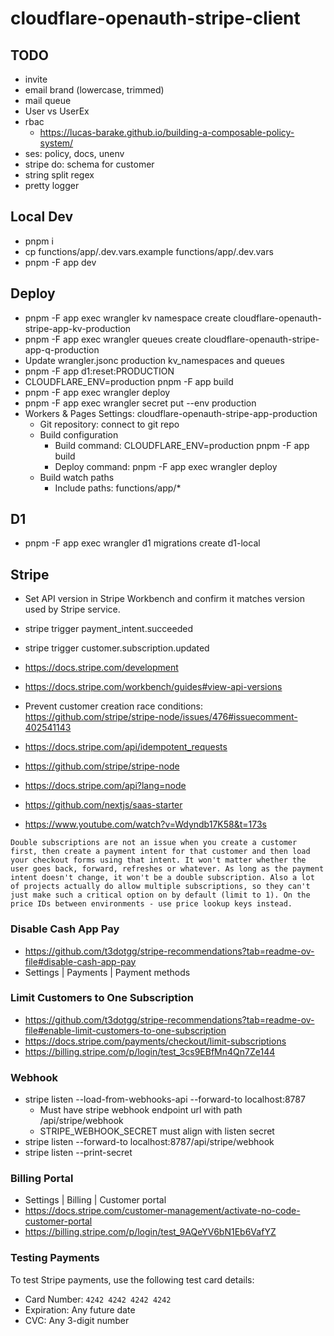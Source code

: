 # cloudflare-openauth-stripe-client

## TODO

- invite
- email brand (lowercase, trimmed)
- mail queue
- User vs UserEx
- rbac
  - https://lucas-barake.github.io/building-a-composable-policy-system/
- ses: policy, docs, unenv
- stripe do: schema for customer
- string split regex
- pretty logger

## Local Dev

- pnpm i
- cp functions/app/.dev.vars.example functions/app/.dev.vars
- pnpm -F app dev

## Deploy

- pnpm -F app exec wrangler kv namespace create cloudflare-openauth-stripe-app-kv-production
- pnpm -F app exec wrangler queues create cloudflare-openauth-stripe-app-q-production
- Update wrangler.jsonc production kv_namespaces and queues
- pnpm -F app d1:reset:PRODUCTION
- CLOUDFLARE_ENV=production pnpm -F app build
- pnpm -F app exec wrangler deploy
- pnpm -F app exec wrangler secret put <SECRET> --env production
- Workers & Pages Settings: cloudflare-openauth-stripe-app-production
  - Git repository: connect to git repo
  - Build configuration
    - Build command: CLOUDFLARE_ENV=production pnpm -F app build
    - Deploy command: pnpm -F app exec wrangler deploy
  - Build watch paths
    - Include paths: functions/app/\*

## D1

- pnpm -F app exec wrangler d1 migrations create d1-local <MIGRATION-NAME>

## Stripe

- Set API version in Stripe Workbench and confirm it matches version used by Stripe service.
- stripe trigger payment_intent.succeeded
- stripe trigger customer.subscription.updated

- https://docs.stripe.com/development
- https://docs.stripe.com/workbench/guides#view-api-versions

- Prevent customer creation race conditions: https://github.com/stripe/stripe-node/issues/476#issuecomment-402541143
- https://docs.stripe.com/api/idempotent_requests

- https://github.com/stripe/stripe-node
- https://docs.stripe.com/api?lang=node
- https://github.com/nextjs/saas-starter
- https://www.youtube.com/watch?v=Wdyndb17K58&t=173s

```
Double subscriptions are not an issue when you create a customer first, then create a payment intent for that customer and then load your checkout forms using that intent. It won't matter whether the user goes back, forward, refreshes or whatever. As long as the payment intent doesn't change, it won't be a double subscription. Also a lot of projects actually do allow multiple subscriptions, so they can't just make such a critical option on by default (limit to 1). On the price IDs between environments - use price lookup keys instead.
```

### Disable Cash App Pay

- https://github.com/t3dotgg/stripe-recommendations?tab=readme-ov-file#disable-cash-app-pay
- Settings | Payments | Payment methods

### Limit Customers to One Subscription

- https://github.com/t3dotgg/stripe-recommendations?tab=readme-ov-file#enable-limit-customers-to-one-subscription
- https://docs.stripe.com/payments/checkout/limit-subscriptions
- https://billing.stripe.com/p/login/test_3cs9EBfMn4Qn7Ze144

### Webhook

- stripe listen --load-from-webhooks-api --forward-to localhost:8787
  - Must have stripe webhook endpoint url with path /api/stripe/webhook
  - STRIPE_WEBHOOK_SECRET must align with listen secret
- stripe listen --forward-to localhost:8787/api/stripe/webhook
- stripe listen --print-secret

### Billing Portal

- Settings | Billing | Customer portal
- https://docs.stripe.com/customer-management/activate-no-code-customer-portal
- https://billing.stripe.com/p/login/test_9AQeYV6bN1Eb6VafYZ

### Testing Payments

To test Stripe payments, use the following test card details:

- Card Number: `4242 4242 4242 4242`
- Expiration: Any future date
- CVC: Any 3-digit number

